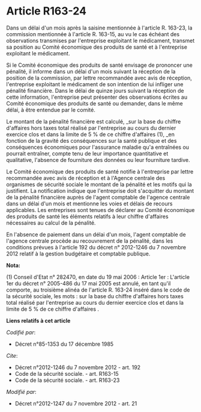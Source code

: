 # Article R163-24

Dans un délai d'un mois après la saisine mentionnée à l'article R. 163-23, la commission mentionnée à l'article R. 163-15, au
vu le cas échéant des observations transmises par l'entreprise exploitant le médicament, transmet sa position au Comité
économique des produits de santé et à l'entreprise exploitant le médicament. 

Si le Comité économique des produits de santé envisage de prononcer une pénalité, il informe dans un délai d'un mois suivant
la réception de la position de la commission, par lettre recommandée avec avis de réception, l'entreprise exploitant le
médicament de son intention de lui infliger une pénalité financière. Dans le délai de quinze jours suivant la réception de
cette information, l'entreprise peut présenter des observations écrites au Comité économique des produits de santé ou
demander, dans le même délai, à être entendue par le comité. 

Le montant de la pénalité financière est calculé, 
  _sur la base du chiffre d'affaires hors taxes total réalisé par l'entreprise au cours du dernier exercice clos et dans la
limite de 5 % de ce chiffre d'affaires (1), _en fonction de la gravité des conséquences sur la santé publique et des
conséquences économiques pour l'assurance maladie qu'a entraînées ou pourrait entraîner, compte tenu de leur importance
quantitative et qualitative, l'absence de fourniture des données ou leur fourniture tardive. 

Le Comité économique des produits de santé notifie à l'entreprise par lettre recommandée avec avis de réception et à l'Agence
centrale des organismes de sécurité sociale le montant de la pénalité et les motifs qui la justifient. La notification
indique que l'entreprise doit s'acquitter du montant de la pénalité financière auprès de l'agent comptable de l'agence
centrale dans un délai d'un mois et mentionne les voies et délais de recours applicables. Les entreprises sont tenues de
déclarer au Comité économique des produits de santé les éléments relatifs à leur chiffre d'affaires nécessaires au calcul de
la pénalité. 

En l'absence de paiement dans un délai d'un mois, l'agent comptable de l'agence centrale procède au recouvrement de la
pénalité, dans les conditions prévues à l'article 192 du décret n° 2012-1246 du 7 novembre 2012 relatif à la gestion
budgétaire et comptable publique.

**Nota:**

(1) Conseil d'Etat n° 282470, en date du 19 mai 2006 : Article 1er : L'article 1er du décret n° 2005-486 du 17 mai 2005 est
annulé, en tant qu'il comporte, au troisième alinéa de l'article R. 163-24 inséré dans le code de la sécurité sociale, les
mots :  sur la base du chiffre d'affaires hors taxes total réalisé par l'entreprise au cours du dernier exercice clos et dans
la limite de 5 % de ce chiffre d'affaires .

**Liens relatifs à cet article**

_Codifié par_:

  - Décret n°85-1353 du 17 décembre 1985

_Cite_:

  - Décret n°2012-1246 du 7 novembre 2012 - art. 192
  - Code de la sécurité sociale. - art. R163-15
  - Code de la sécurité sociale. - art. R163-23

_Modifié par_:

  - Décret n°2012-1247 du 7 novembre 2012 - art. 21
